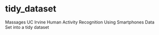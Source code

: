 # tidy_dataset
Massages UC Irvine Human Activity Recognition Using Smartphones Data Set into a tidy dataset
